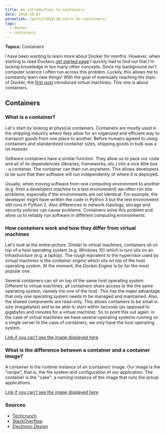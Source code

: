 ```yaml
---
title: An introduction to containers
date: 2018-10-07
permalink: /posts/2018/10/intro-to-containers/
tags:
  - docker
  - containers
---
```


**Topics:** Containers
 
I have been wanting to learn more about Docker for months. However, when starting to read Dockers [get started page](https://docs.docker.com/v17.09/get-started/) I quickly had to find out that I'm lacking knowledge in too many other concepts. Since my background isn't computer science I often run across this problem. Luckily, this allows me to constantly learn new things! With the goal of eventually reaching the topic of Docker, the [first post](http://alpopkes.com/posts/2018/09/intro-to-virtual-machines/) introduced virtual machines. This one is about containers.

## Containers

### What is a container?

Let's start by looking at physical containers. Containers are mostly used in the shipping industry where they allow for an organized and efficient way to transport goods from one place to another. Before humans agreed to using containers and standardized container sizes, shipping goods in bulk was a lot messier.

Software containers have a similar function. They allow us to pack our code and all of its dependencies (libraries, frameworks, etc.) into a nice little box - a container. The container can then run anywhere. This allows developers to be sure that their software will run independently of where it is deployed. 

Usually, when moving software from one computing environment to another (e.g. from a developers machine to a test environment) we often run into problems, especially if the environments are not identical. For example, the developer might have written the code in Python 3 but the test environment still runs in Python 2. Also differences in network topology, storage and security policies can cause problems.
Containers solve this problem and allow us to reliably run software in different computing environments.

### How containers work and how they differ from virtual machines

Let's look at the entire picture. Similar to virtual machines, containers sit on top of a host operating system (e.g. Windows 10) which in turn sits on an infrastructure (e.g. a laptop). The rough eqivalent to the hypervisor used by virtual machines is the *container engine* which sits on top of the host operating system. At the moment, the *Docker Engine* is by far the most popular one. 

Several containers can sit on top of the same host operating system. Different to virtual machines, all containers share access to the the same operating system, namely the one of the host. This has the major advantage that only one operating system needs to be managed and maintained. Also, the shared components are read-only. This allows containers to be small in size (megabytes) and to be able to start within seconds (as opposed to gigabytes and minutes for a virtual machine). So to point this out again: in the case of virtual machines we have several operating systems running on a single server In the case of containers, we only have the host operating system.

[Link if you can't see the image displayed here](https://github.com/zotroneneis/resources/blob/master/)

### What is the difference between a container and a container image?

A container is the runtime instance of an (container) image. Our image is the "recipe", that is, the file system and configuration of our application. The container is the "cake": a running instance of the image that runs the actual applications. 

[Link if you can't see the image displayed here](https://github.com/zotroneneis/resources/blob/master/)

### Sources
- [Techcrunch](https://techcrunch.com/2016/10/16/wtf-is-a-container/)
- [StackOverflow](https://stackoverflow.com/questions/23735149/what-is-the-difference-between-a-docker-image-and-a-container)
- [Electronic Design](https://www.electronicdesign.com/dev-tools/what-s-difference-between-containers-and-virtual-machines)
